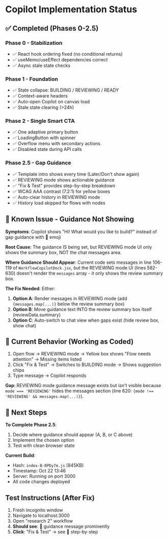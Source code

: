 # Copilot Implementation Status

## ✅ Completed (Phases 0-2.5)

### Phase 0 - Stabilization
- ✅ React hook ordering fixed (no conditional returns)
- ✅ useMemo/useEffect dependencies correct
- ✅ Async stale state checks

### Phase 1 - Foundation
- ✅ State collapse: BUILDING / REVIEWING / READY
- ✅ Context-aware headers
- ✅ Auto-open Copilot on canvas load
- ✅ Stale state clearing (>24h)

### Phase 2 - Single Smart CTA
- ✅ One adaptive primary button
- ✅ LoadingButton with spinner
- ✅ Overflow menu with secondary actions
- ✅ Disabled state during API calls

### Phase 2.5 - Gap Guidance
- ✅ Template intro shows every time (Later/Don't show again)
- ✅ REVIEWING mode shows actionable guidance
- ✅ "Fix & Test" provides step-by-step breakdown
- ✅ WCAG AAA contrast (7.2:1) for yellow boxes
- ✅ Auto-clear history in REVIEWING mode
- ✅ History load skipped for flows with nodes

## 🔧 Known Issue - Guidance Not Showing

**Symptoms**: Copilot shows "Hi! What would you like to build?" instead of gap guidance with 🔧 emoji

**Root Cause**: The guidance IS being set, but REVIEWING mode UI only shows the summary box, NOT the chat messages area.

**Where Guidance Should Appear**:
Current code sets messages in line 106-119 of `WorkflowCopilotDock.jsx`, but the REVIEWING mode UI (lines 582-630) doesn't render the `messages` array - it only shows the review summary box.

**The Fix Needed**:
Either:
1. **Option A**: Render messages in REVIEWING mode (add `{messages.map(...)}` below the review summary box)
2. **Option B**: Move guidance text INTO the review summary box itself (reviewData.summary)
3. **Option C**: Auto-switch to chat view when gaps exist (hide review box, show chat)

## 🎯 Current Behavior (Working as Coded)

1. Open flow → REVIEWING mode → Yellow box shows "Flow needs attention" → Missing items listed
2. Click "Fix & Test" → Switches to BUILDING mode → Shows suggestion chips
3. Type message → Copilot responds

**Gap**: REVIEWING mode guidance message exists but isn't visible because `mode === 'REVIEWING'` hides the messages section (line 620: `{mode !== 'REVIEWING' && messages.map(...)}`).

## 🚀 Next Steps

**To Complete Phase 2.5**:
1. Decide where guidance should appear (A, B, or C above)
2. Implement the chosen option
3. Test with clean browser state

**Current Build**:
- Hash: `index-B-RPDy7m.js` (845KB)
- Timestamp: Oct 22 13:46
- Server: Running on port 3000
- All code changes deployed

## Test Instructions (After Fix)

1. Fresh incognito window
2. Navigate to localhost:3000
3. Open "research 2" workflow
4. **Should see**: 🔧 guidance message prominently
5. **Click**: "Fix & Test" → see 📌 step-by-step





